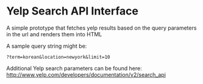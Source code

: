 # Yelp Search API Interface

A simple prototype that fetches yelp results based on the query parameters in the url and renders them into HTML

A sample query string might be:

    ?term=korean&location=newyork&limit=10 

Additional Yelp search parameters can be found here: http://www.yelp.com/developers/documentation/v2/search_api
